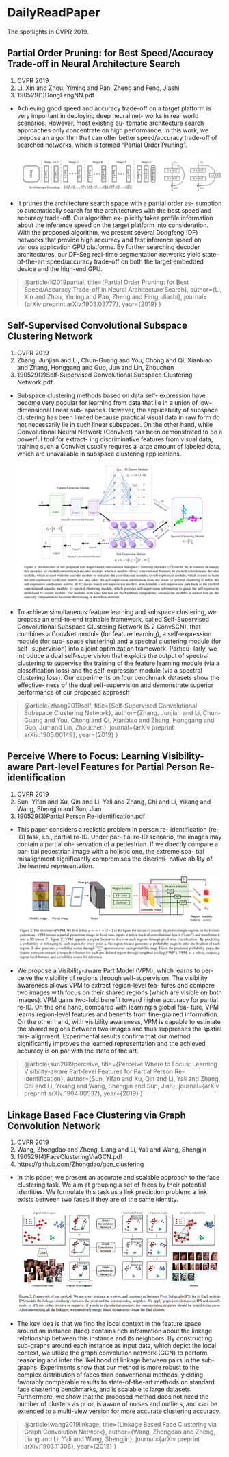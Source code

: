 # DailyReadPaper
The spotlights in CVPR 2019.

## Partial Order Pruning: for Best Speed/Accuracy Trade-off in Neural Architecture Search
1. CVPR 2019
2. Li, Xin and Zhou, Yiming and Pan, Zheng and Feng, Jiashi
3. 190529(1)DongFengNN.pdf
- Achieving good speed and accuracy trade-off on a target
platform is very important in deploying deep neural net-
works in real world scenarios. However, most existing au-
tomatic architecture search approaches only concentrate on
high performance. In this work, we propose an algorithm
that can offer better speed/accuracy trade-off of searched
networks, which is termed “Partial Order Pruning”.

    ![GCN](Pictures/Selection_404.png)
   
- It prunes the architecture search space with a partial order as-
sumption to automatically search for the architectures with
the best speed and accuracy trade-off. Our algorithm ex-
plicitly takes profile information about the inference speed
on the target platform into consideration. With the proposed
algorithm, we present several Dongfeng (DF) networks that
provide high accuracy and fast inference speed on various
application GPU platforms. By further searching decoder
architectures, our DF-Seg real-time segmentation networks
yield state-of-the-art speed/accuracy trade-off on both the
target embedded device and the high-end GPU.


>@article{li2019partial,
  title={Partial Order Pruning: for Best Speed/Accuracy Trade-off in Neural Architecture Search},
  author={Li, Xin and Zhou, Yiming and Pan, Zheng and Feng, Jiashi},
  journal={arXiv preprint arXiv:1903.03777},
  year={2019}
}

## Self-Supervised Convolutional Subspace Clustering Network
1. CVPR 2019
2. Zhang, Junjian and Li, Chun-Guang and You, Chong and Qi, Xianbiao and Zhang, Honggang and Guo, Jun and Lin, Zhouchen
3. 190529(2)Self-Supervised Convolutional Subspace Clustering Network.pdf

- Subspace clustering methods based on data self-
expression have become very popular for learning from
data that lie in a union of low-dimensional linear sub-
spaces. However, the applicability of subspace clustering
has been limited because practical visual data in raw form
do not necessarily lie in such linear subspaces. On the
other hand, while Convolutional Neural Network (ConvNet)
has been demonstrated to be a powerful tool for extract-
ing discriminative features from visual data, training such
a ConvNet usually requires a large amount of labeled data,
which are unavailable in subspace clustering applications.

    ![GCN](Pictures/Selection_405.png)
   
- To achieve simultaneous feature learning and subspace
clustering, we propose an end-to-end trainable framework,
called Self-Supervised Convolutional Subspace Clustering
Network (S 2 ConvSCN), that combines a ConvNet module
(for feature learning), a self-expression module (for sub-
space clustering) and a spectral clustering module (for self-
supervision) into a joint optimization framework. Particu-
larly, we introduce a dual self-supervision that exploits the
output of spectral clustering to supervise the training of the
feature learning module (via a classification loss) and the
self-expression module (via a spectral clustering loss). Our
experiments on four benchmark datasets show the effective-
ness of the dual self-supervision and demonstrate superior
performance of our proposed approach

>@article{zhang2019self,
  title={Self-Supervised Convolutional Subspace Clustering Network},
  author={Zhang, Junjian and Li, Chun-Guang and You, Chong and Qi, Xianbiao and Zhang, Honggang and Guo, Jun and Lin, Zhouchen},
  journal={arXiv preprint arXiv:1905.00149},
  year={2019}
}

## Perceive Where to Focus: Learning Visibility-aware Part-level Features for Partial Person Re-identification
1. CVPR 2019
2. Sun, Yifan and Xu, Qin and Li, Yali and Zhang, Chi and Li, Yikang and Wang, Shengjin and Sun, Jian
3. 190529(3)Partial Person Re-identification.pdf

- This paper considers a realistic problem in person re-
identification (re-ID) task, i.e., partial re-ID. Under par-
tial re-ID scenario, the images may contain a partial ob-
servation of a pedestrian. If we directly compare a par-
tial pedestrian image with a holistic one, the extreme spa-
tial misalignment significantly compromises the discrimi-
native ability of the learned representation.

    ![GCN](Pictures/Selection_406.png)
   
- We propose
a Visibility-aware Part Model (VPM), which learns to per-
ceive the visibility of regions through self-supervision. The
visibility awareness allows VPM to extract region-level fea-
tures and compare two images with focus on their shared
regions (which are visible on both images). VPM gains
two-fold benefit toward higher accuracy for partial re-ID.
On the one hand, compared with learning a global fea-
ture, VPM learns region-level features and benefits from
fine-grained information. On the other hand, with visibility
awareness, VPM is capable to estimate the shared regions
between two images and thus suppresses the spatial mis-
alignment. Experimental results confirm that our method
significantly improves the learned representation and the
achieved accuracy is on par with the state of the art.

>@article{sun2019perceive,
  title={Perceive Where to Focus: Learning Visibility-aware Part-level Features for Partial Person Re-identification},
  author={Sun, Yifan and Xu, Qin and Li, Yali and Zhang, Chi and Li, Yikang and Wang, Shengjin and Sun, Jian},
  journal={arXiv preprint arXiv:1904.00537},
  year={2019}
}

## Linkage Based Face Clustering via Graph Convolution Network
1. CVPR 2019
2. Wang, Zhongdao and Zheng, Liang and Li, Yali and Wang, Shengjin
3. 190529(4)FaceClusteringViaGCN.pdf
4. https://github.com/Zhongdao/gcn_clustering

- In this paper, we present an accurate and scalable approach
to the face clustering task. We aim at grouping a
set of faces by their potential identities. We formulate this
task as a link prediction problem: a link exists between two
faces if they are of the same identity.

    ![GCN](Pictures/Selection_407.png)
   
- The key idea is that
we find the local context in the feature space around an instance
(face) contains rich information about the linkage relationship
between this instance and its neighbors. By constructing
sub-graphs around each instance as input data,
which depict the local context, we utilize the graph convolution
network (GCN) to perform reasoning and infer the
likelihood of linkage between pairs in the sub-graphs. Experiments
show that our method is more robust to the complex
distribution of faces than conventional methods, yielding
favorably comparable results to state-of-the-art methods
on standard face clustering benchmarks, and is scalable
to large datasets. Furthermore, we show that the proposed
method does not need the number of clusters as prior,
is aware of noises and outliers, and can be extended to a
multi-view version for more accurate clustering accuracy. 

>@article{wang2019linkage,
  title={Linkage Based Face Clustering via Graph Convolution Network},
  author={Wang, Zhongdao and Zheng, Liang and Li, Yali and Wang, Shengjin},
  journal={arXiv preprint arXiv:1903.11306},
  year={2019}
}